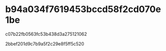 # b94a034f7619453bccd58f2cd070e1be
c07b22fb0563fc53b438d3a275121062

2bbef201d9c7b9a5f2c29e8f5ff5c520
